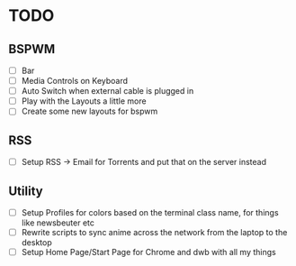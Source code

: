 # TODO #

## BSPWM ##
 - [ ] Bar
 - [ ] Media Controls on Keyboard
 - [ ] Auto Switch when external cable is plugged in
 - [ ] Play with the Layouts a little more
 - [ ] Create some new layouts for bspwm

## RSS ##
 - [ ] Setup RSS -> Email for Torrents and put that on the server instead

## Utility ##
 - [ ] Setup Profiles for colors based on the terminal class name, for things like newsbeuter etc
 - [ ] Rewrite scripts to sync anime across the network from the laptop to the desktop
 - [ ] Setup Home Page/Start Page for Chrome and dwb with all my things
